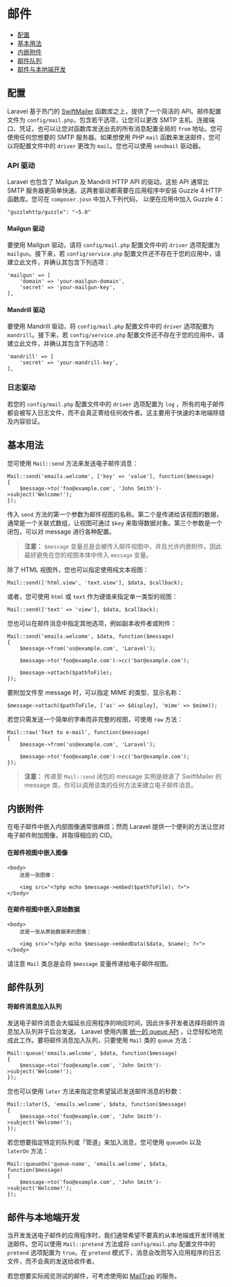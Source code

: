 # 邮件

- [配置](#configuration)
- [基本用法](#basic-usage)
- [内嵌附件](#embedding-inline-attachments)
- [邮件队列](#queueing-mail)
- [邮件与本地端开发](#mail-and-local-development)

<a name="configuration"></a>
## 配置

Laravel 基于热门的 [SwiftMailer](http://swiftmailer.org) 函数库之上，提供了一个简洁的 API。邮件配置文件为 `config/mail.php`，包含若干选项，让您可以更改 SMTP  主机、连接端口、凭证，也可以让您对函数库发送出去的所有消息配置全局的 `from` 地址。您可使用任何您想要的 SMTP 服务器。如果想使用 PHP `mail` 函数来发送邮件，您可以将配置文件中的 `driver` 更改为 `mail`。您也可以使用 `sendmail`  驱动器。

### API 驱动

Laravel 也包含了 Mailgun 及 Mandrill HTTP API 的驱动。这些 API 通常比 SMTP  服务器更简单快速。这两套驱动都需要在应用程序中安装 Guzzle 4 HTTP 函数库。您可在 `composer.josn` 中加入下列代码， 以便在应用中加入 Guzzle 4：

	"guzzlehttp/guzzle": "~5.0"

#### Mailgun 驱动

要使用 Mailgun 驱动，请将 `config/mail.php` 配置文件中的 `driver` 选项配置为 `mailgun`。接下来，若 `config/service.php` 配置文件还不存在于您的应用中，请建立此文件，并确认其包含下列选项：

	'mailgun' => [
		'domain' => 'your-mailgun-domain',
		'secret' => 'your-mailgun-key',
	],

#### Mandrill 驱动

要使用 Mandrill 驱动，将 `config/mail.php` 配置文件中的 `driver` 选项配置为 `mandrill`。接下来，若 `config/service.php` 配置文件还不存在于您的应用中，请建立此文件，并确认其包含下列选项：

	'mandrill' => [
		'secret' => 'your-mandrill-key',
	],

### 日志驱动

若您的 `config/mail.php` 配置文件中的 `driver` 选项配置为 `log` ，所有的电子邮件都会被写入日志文件，而不会真正寄给任何收件者。这主要用于快速的本地端除错及内容验证。

<a name="basic-usage"></a>
## 基本用法

您可使用 `Mail::send` 方法来发送电子邮件消息：

	Mail::send('emails.welcome', ['key' => 'value'], function($message)
	{
		$message->to('foo@example.com', 'John Smith')->subject('Welcome!');
	});

传入 `send` 方法的第一个参数为邮件视图的名称。第二个是传递给该视图的数据，通常是一个关联式数组，让视图可通过 `$key` 来取得数据对象。第三个参数是一个闭包，可以对 message 进行各种配置。

> **注意：** `$message` 变量总是会被传入邮件视图中，并且允许内嵌附件。因此最好避免在您的视图本体中传入 `message` 变量。 

除了 HTML 视图外，您也可以指定使用纯文本视图：

	Mail::send(['html.view', 'text.view'], $data, $callback);

或者，您可使用 `html` 或 `text` 作为键值来指定单一类型的视图：

	Mail::send(['text' => 'view'], $data, $callback);

您也可以在邮件消息中指定其他选项，例如副本收件者或附件：

	Mail::send('emails.welcome', $data, function($message)
	{
		$message->from('us@example.com', 'Laravel');

		$message->to('foo@example.com')->cc('bar@example.com');

		$message->attach($pathToFile);
	});

要附加文件至 message 时，可以指定 MIME 的类型、显示名称：

	$message->attach($pathToFile, ['as' => $display], 'mime' => $mime));

若您只需发送一个简单的字串而非完整的视图，可使用 `raw` 方法：

	Mail::raw('Text to e-mail', function($message)
	{
		$message->from('us@example.com', 'Laravel');

		$message->to('foo@example.com')->cc('bar@example.com');
	});

> **注意：** 传递至 `Mail::send` 闭包的 message 实例是继承了 SwiftMailer 的 message  类，你可以调用该类的任何方法来建立电子邮件消息。

<a name="embedding-inline-attachments"></a>
## 内嵌附件

在电子邮件中嵌入内部图像通常很麻烦；然而 Laravel 提供一个便利的方法让您对电子邮件附加图像，并取得相应的 CID。

#### 在邮件视图中嵌入图像

	<body>
		这是一张图像：

		<img src="<?php echo $message->embed($pathToFile); ?>">
	</body>

#### 在邮件视图中嵌入原始数据

	<body>
		这是一张从原始数据来的图像：

		<img src="<?php echo $message->embedData($data, $name); ?>">
	</body>

请注意 `Mail` 类总是会将 `$message` 变量传递给电子邮件视图。

<a name="queueing-mail"></a>
## 邮件队列

#### 将邮件消息加入队列

发送电子邮件消息会大幅延长应用程序的响应时间，因此许多开发者选择将邮件消息加入队列并于后台发送。 Laravel  使用内置 [统一的 queue API](/docs/5.0/queues) ，让您轻松地完成此工作。要将邮件消息加入队列，只要使用 `Mail` 类的 `queue` 方法：

	Mail::queue('emails.welcome', $data, function($message)
	{
		$message->to('foo@example.com', 'John Smith')->subject('Welcome!');
	});

您也可以使用 `later` 方法来指定您希望延迟发送邮件消息的秒数：

	Mail::later(5, 'emails.welcome', $data, function($message)
	{
		$message->to('foo@example.com', 'John Smith')->subject('Welcome!');
	});

若您想要指定特定的队列或「管道」来加入消息，您可使用 `queueOn` 以及 `laterOn` 方法：

	Mail::queueOn('queue-name', 'emails.welcome', $data, function($message)
	{
		$message->to('foo@example.com', 'John Smith')->subject('Welcome!');
	});

<a name="mail-and-local-development"></a>
## 邮件与本地端开发

当开发发送电子邮件的应用程序时，我们通常希望不要真的从本地端或开发环境发送邮件。您可以使用 `Mail::pretend` 方法或将 `config/mail.php` 配置文件中的 `pretend` 选项配置为 `true`。在 `pretend`  模式下，消息会改而写入应用程序的日志文件，而不会真的发送给收件者。

若您想要实际阅览测试的邮件，可考虑使用如 [MailTrap](https://mailtrap.io) 的服务。

